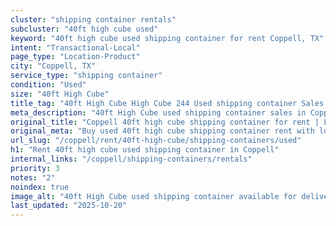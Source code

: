 ```yaml
---
cluster: "shipping container rentals"
subcluster: "40ft high cube used"
keyword: "40ft high cube used shipping container for rent Coppell, TX"
intent: "Transactional-Local"
page_type: "Location-Product"
city: "Coppell, TX"
service_type: "shipping container"
condition: "Used"
size: "40ft High Cube"
title_tag: "40ft High Cube High Cube 244 Used shipping container Sales in Coppell | LC Container"
meta_description: "40ft High Cube used shipping container sales in Coppell. High cube containers with extra height. Fast delivery, competitive pricing. Serving shipping containers area. Quote ID: X7H. Call (214) 524-4168 for your free quote today."
original_title: "Coppell 40ft high cube shipping container for rent | LC"
original_meta: "Buy used 40ft high cube shipping container rent with local delivery in Coppell, TX. LC Container — local Since 2003. Request a fast quote today."
url_slug: "/coppell/rent/40ft-high-cube/shipping-containers/used"
h1: "Rent 40ft high cube used shipping container in Coppell"
internal_links: "/coppell/shipping-containers/rentals"
priority: 3
notes: "2"
noindex: true
image_alt: "40ft High Cube used shipping container available for delivery in Coppell"
last_updated: "2025-10-20"
---
```


<!-- TODO: Add unique city/inventory copy, images, and internal links here. -->
